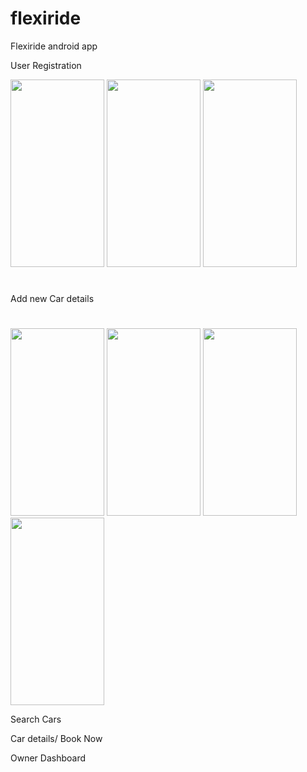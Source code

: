# flexiride

Flexiride android app

User Registration

<img src="https://github.com/truptig12/flexiride/assets/143222562/c3f2a933-2ab0-4400-8e09-5d8aad985fe6" width="150" height="300">
<img src="https://github.com/truptig12/flexiride/assets/143222562/21885eca-b949-4bef-8480-8fc55b3f2f46" width="150" height="300">
<img src="https://github.com/truptig12/flexiride/assets/143222562/f2e9cae4-aeb3-4d34-852b-abba4b65391d" width="150" height="300">


#
Add new Car details

#

<img src="https://github.com/truptig12/flexiride/assets/143222562/9ebe340c-a6d3-4417-b394-3c5a77c3cd23" width="150" height="300">
<img src="https://github.com/truptig12/flexiride/assets/143222562/c778913f-edb9-4069-80bc-1ea580ef1698" width="150" height="300">
<img src="https://github.com/truptig12/flexiride/assets/143222562/56d7f878-b1b8-48f0-8fc3-fc3cbc165457" width="150" height="300">
<img src="https://github.com/truptig12/flexiride/assets/143222562/a5f2ea6e-9017-4b02-a7a0-cd4c7e1cdaf5" width="150" height="300">


Search Cars


Car details/ Book Now


Owner Dashboard
